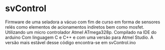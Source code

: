 # svControl
Firmware de uma seladora a vácuo com fim de curso em forma de sensores relés como elementos de acionamentos indiretos bem como mosfet.
Utilizando um micro controlador Atmel ATmega328p. Compilado na IDE do arduino Com linguagem C e C++ e com uma versão para Atmel Studio.
A versão mais estável desse código encontra-se em svControl.ino

